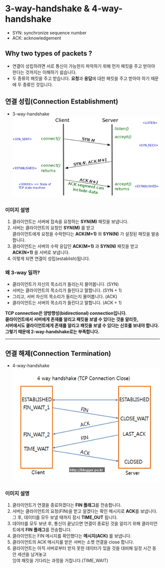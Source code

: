 # 3-way-handshake & 4-way-handshake
* SYN: synchronize sequence number
* ACK: acknowledgement

## Why two types of packets ?
* 연결이 성립하려면 서로 통신이 가능한지 파악하기 위해 먼저 패킷을 주고 받아야 한다는 것까지는 이해하기 쉽습니다.
* 두 종류의 패킷을 주고 받습니다. **요청**과 **응답**에 대한 패킷을 주고 받아야 하기 때문에 두 종류인 것입니다.

## 연결 성립(Connection Establishment)
* 3-way-handshake
![3WayHandShake](./img/3WayHandShake.png)

### 이미지 설명
1. 클라이언트는 서버에 접속을 요청하는 **SYN(M)** 패킷을 보냅니다.
2. 서버는 클라이언트의 요청인 **SYN(M)** 를 받고<br/>
클라이언트에게 요청을 수락한다는 **ACK(M+1)** 와 **SYN(N)** 가 설정된 패킷을 발송합니다.
3. 클라이언트는 서버의 수락 응답인 **ACK(M+1)** 과 **SYN(N)** 패킷을 받고 **ACK(N+1)** 을 서버로 보냅니다.
4. 이렇게 되면 연결이 성립(establish)됩니다.

### 왜 3-way 일까?
* 클라이언트가 자신의 목소리가 들리는지 물어봅니다. (SYN)
* 서버는 클라이언트의 목소리가 들린다고 말합니다. (SYN + 1)
* 그리고, 서버 자신의 목소리가 들리는지 물어봅니다. (ACK)
* 클라이언트는 서버의 목소리가 들린다고 말합니다. (ACK + 1)

**TCP connection은 양방향성(bidirectional) connection입니다.<br/>
클라이언트에서 서버에게 존재를 알리고 패킷을 보낼 수 있다는 것을 알리듯,<br/>
서버에서도 클라이언트에게 존재를 알리고 패킷을 보낼 수 있다는 신호를 보내야 합니다.<br/>
그렇기 때문에 2-way-handshake로는 부족합니다.**

---

## 연결 해제(Connection Termination)
* 4-way-handshake
![4WayHandShake](./img/4WayHandShake.jpg)

### 이미지 설명
1. 클라이언트가 연결을 종료하겠다는 **FIN 플래그**를 전송합니다.
2. 서버는 클라이언트의 요청(FIN)을 받고 알겠다는 확인 메시지로 **ACK**를 보냅니다.<br/>
그 후, 데이터를 모두 보낼 때까지 잠시 **TIME_OUT** 됩니다.
3. 데이터를 모두 보낸 후, 통신이 끝났으면 연결이 종료된 것을 알리기 위해 클라이언트에게 **FIN 플래그**를 전송합니다.
4. 클라이언트는 FIN 메시지를 확인했다는 **메시지(ACK)** 를 보냅니다.
5. 클라이언트의 ACK 메시지를 받은 서버는 소켓 연결을 close 합니다.
6. 클라이언트는 아직 서버로부터 받지 못한 데이터가 있을 것을 대비해 일정 시간 동안 세션을 남겨놓고<br/>
잉여 패킷을 기다리는 과정을 거칩니다.(TIME_WAIT)
